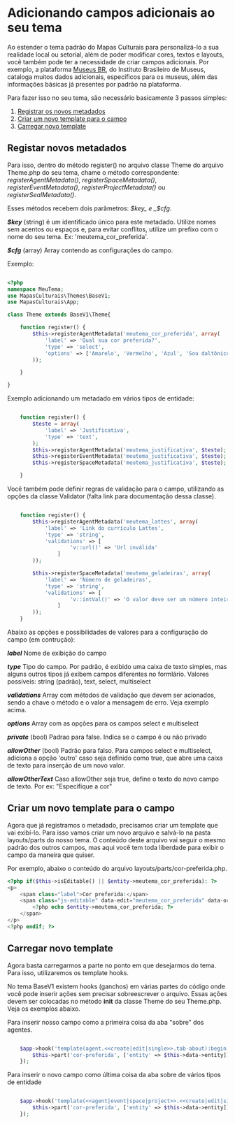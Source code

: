 # Adicionando campos adicionais ao seu tema

Ao estender o tema padrão do Mapas Culturais para personalizá-lo a sua realidade local ou setorial, além de poder  modificar cores, textos e layouts, você também pode ter a necessidade de criar campos adicionais. Por exemplo, a plataforma [Museus BR](http://museus.cultura.gov.br), do Instituto Brasileiro de Museus, cataloga muitos dados adicionais, específicos para os museus, além das informações básicas já presentes por padrão na plataforma.

Para fazer isso no seu tema, são necessário basicamente 3 passos simples:

1. [Registrar os novos metadados](#registrar-os-novos-metadados)
3. [Criar um novo template para o campo](#criar-um-novo-template-para-o-campo)
2. [Carregar novo template](#carregar-novo-template)


## Registar novos metadados

Para isso, dentro do método register() no arquivo classe Theme do arquivo Theme.php do seu tema, chame o método correspondente: _registerAgentMetadata()_, _registerSpaceMetadata()_, _registerEventMetadata()_, _registerProjectMetadata()_ ou _registerSealMetadata()_.

Esses métodos recebem dois parâmetros: _$key_ e _$cfg_.

**_$key_** (string) é um identificado único para este metadado. Utilize nomes sem acentos ou espaços e, para evitar conflitos, utilize um prefixo com o nome do seu tema. Ex: 'meutema_cor_preferida'.

**_$cfg_** (array) Array contendo as configurações do campo.

Exemplo:

```PHP

<?php
namespace MeuTema;
use MapasCulturais\Themes\BaseV1;
use MapasCulturais\App;

class Theme extends BaseV1\Theme{

    function register() {
        $this->registerAgentMetadata('meutema_cor_preferida', array(
            'label' => 'Qual sua cor preferida?',
            'type' => 'select',
            'options' => ['Amarelo', 'Vermelho', 'Azul', 'Sou daltônico, não ligo muito pra isso']
        ));

    }

}
```
Exemplo adicionando um metadado em vários tipos de entidade:

```PHP

    function register() {
        $teste = array(
            'label' => 'Justificativa',
            'type' => 'text',
        );
        $this->registerAgentMetadata('meutema_justificativa', $teste);
        $this->registerEventMetadata('meutema_justificativa', $teste);
        $this->registerSpaceMetadata('meutema_justificativa', $teste);

    }

```
Você também pode definir regras de validação para o campo, utilizando as opções da classe Validator (falta link para documentação dessa classe).
```PHP

    function register() {
        $this->registerAgentMetadata('meutema_lattes', array(
            'label' => 'Link do currículo Lattes',
            'type' => 'string',
            'validations' => [
                    'v::url()' => 'Url inválida'
                ]
        ));

        $this->registerSpaceMetadata('meutema_geladeiras', array(
            'label' => 'Número de geladeiras',
            'type' => 'string',
            'validations' => [
                    'v::intVal()' => 'O valor deve ser um número inteiro'
                ]
        ));
    }

```

Abaixo as opções e possibilidades de valores para a configuração do campo (em contrução):

**_label_** Nome de exibição do campo

**_type_** Tipo do campo. Por padrão, é exibido uma caixa de texto simples, mas alguns outros tipos já exibem campos diferentes no formlário. Valores possíveis: string (padrão), text, select, multiselect

**_validations_** Array com métodos de validação que devem ser acionados, sendo a chave o método e o valor a mensagem de erro. Veja exemplo acima.

**_options_** Array com as opções para os campos select e multiselect

**_private_** (bool) Padrao para false. Indica se o campo é ou não privado

**_allowOther_** (bool) Padrão para falso. Para campos select e multiselect, adiciona a opção 'outro' caso seja definido como true, que abre uma caixa de texto para inserção de um novo valor.

**_allowOtherText_** Caso allowOther seja true, define o texto do novo campo de texto. Por ex: "Especifique a cor"

## Criar um novo template para o campo

Agora que já registramos o metadado, precisamos criar um template que vai exibí-lo. Para isso vamos criar um novo arquivo e salvá-lo na pasta layouts/parts do nosso tema. O conteúdo deste arquivo vai seguir o mesmo padrão dos outros campos, mas aqui você tem toda liberdade para exibir o campo da maneira que quiser.

Por exemplo, abaixo o conteúdo do arquivo layouts/parts/cor-preferida.php.

```PHP
<?php if($this->isEditable() || $entity->meutema_cor_preferida): ?>
<p>
    <span class="label">Cor preferida:</span>
    <span class="js-editable" data-edit="meutema_cor_preferida" data-original-title="Cor preferida" data-emptytext="Selecione">
        <?php echo $entity->meutema_cor_preferida; ?>
    </span>
</p>
<?php endif; ?>
```

## Carregar novo template

Agora basta carregarmos a parte no ponto em que desejarmos do tema. Para isso, utilizaremos os template hooks.

No tema BaseV1 existem hooks (ganchos) em várias partes do código onde vocẽ pode inserir ações sem precisar sobreescrever o arquivo. Essas ações devem ser colocadas no método __init__ da classe Theme do seu Theme.php. Veja os exemplos abaixo.

Para inserir nosso campo como a primeira coisa da aba "sobre" dos agentes.

```PHP

    $app->hook('template(agent.<<create|edit|single>>.tab-about):begin', function(){
        $this->part('cor-preferida', ['entity' => $this->data->entity]);
    });

```
Para inserir o novo campo como última coisa da aba sobre de vários tipos de entidade

```PHP

    $app->hook('template(<<agent|event|space|project>>.<<create|edit|single>>.tab-about):end', function(){
        $this->part('cor-preferida', ['entity' => $this->data->entity]);
    });

```

